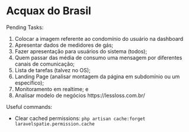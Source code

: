 # Acquax do Brasil

<p>Pending Tasks:</p>
<ol>
    <li>Colocar a imagem referente ao condomínio do usuário na dashboard</li>
    <li>Apresentar dados de medidores de gás;</li>
    <li>Fazer apresentação para usuários do sistema (todos);</li>    
    <li>Quem passar das média de consumo uma mensagem por diferentes canais de comunicação;</li>
    <li>Lista de tarefas (talvez no OS);</li>
    <li>Landing Page (analisar montagem da página em subdomínio ou um específico);</li>
    <li>Monitoramento em realtime; e</li>
    <li>Analisar modelo de negócios https://lessloss.com.br/</li>
</ol>

<p>Useful commands:</p>
<ul>
    <li>Clear cached permissions: <code>php artisan cache:forget laravelspatie.permission.cache</code></li>
</ul>
